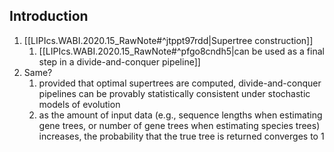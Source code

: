 ## Introduction

1. [[LIPIcs.WABI.2020.15_RawNote#^jtppt97rdd|Supertree construction]]
	1. [[LIPIcs.WABI.2020.15_RawNote#^pfgo8cndh5|can be used as a final step in a divide-and-conquer pipeline]]
2. Same?
	1. provided that optimal supertrees are computed, divide-and-conquer pipelines can be provably statistically consistent under stochastic models of evolution
	2. as the amount of input data (e.g., sequence lengths when estimating gene trees, or number of gene trees when estimating species trees) increases, the probability that the true tree is returned converges to 1